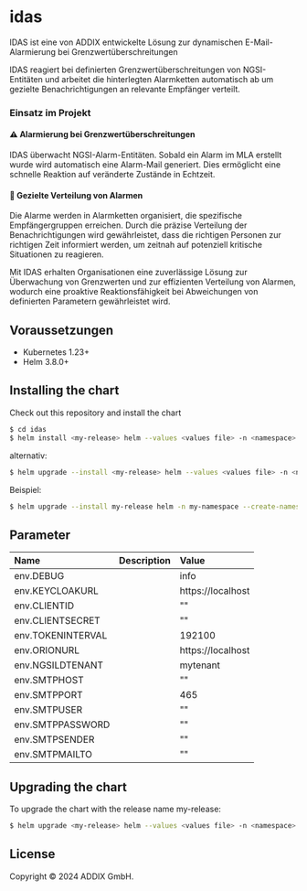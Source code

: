 # idas

IDAS ist eine von ADDIX entwickelte Lösung zur dynamischen E-Mail-Alarmierung bei Grenzwertüberschreitungen

IDAS reagiert bei definierten Grenzwertüberschreitungen von NGSI-Entitäten und arbeitet die hinterlegten Alarmketten automatisch ab um gezielte Benachrichtigungen an relevante Empfänger verteilt.

### Einsatz im Projekt

#### ⚠️ Alarmierung bei Grenzwertüberschreitungen

IDAS überwacht NGSI-Alarm-Entitäten. Sobald ein Alarm im MLA erstellt wurde wird automatisch eine Alarm-Mail generiert. Dies ermöglicht eine schnelle Reaktion auf veränderte Zustände in Echtzeit.

#### 📧 Gezielte Verteilung von Alarmen

Die Alarme werden in Alarmketten organisiert, die spezifische Empfängergruppen erreichen. Durch die präzise Verteilung der Benachrichtigungen wird gewährleistet, dass die richtigen Personen zur richtigen Zeit informiert werden, um zeitnah auf potenziell kritische Situationen zu reagieren.

Mit IDAS erhalten Organisationen eine zuverlässige Lösung zur Überwachung von Grenzwerten und zur effizienten Verteilung von Alarmen, wodurch eine proaktive Reaktionsfähigkeit bei Abweichungen von definierten Parametern gewährleistet wird.

## Voraussetzungen

* Kubernetes 1.23+
* Helm 3.8.0+

## Installing the chart

Check out this repository and install the chart

```bash
$ cd idas
$ helm install <my-release> helm --values <values file> -n <namespace>
```

alternativ:

```bash
$ helm upgrade --install <my-release> helm --values <values file> -n <namespace>
```

Beispiel:

```bash
$ helm upgrade --install my-release helm -n my-namespace --create-namespace --values <values file>
```

## Parameter

| Name                    | Description                                     | Value                      |
|:------------------------|:------------------------------------------------|:---------------------------|
| env.DEBUG               |                                                 | info                       |
| env.KEYCLOAKURL         |                                                 | https://localhost          |
| env.CLIENTID            |                                                 | ""                         |
| env.CLIENTSECRET        |                                                 | ""                         |
| env.TOKENINTERVAL       |                                                 | 192100                     |
| env.ORIONURL            |                                                 | https://localhost          |
| env.NGSILDTENANT        |                                                 | mytenant                   |
| env.SMTPHOST            |                                                 | ""                         |
| env.SMTPPORT            |                                                 | 465                        |
| env.SMTPUSER            |                                                 | ""                         |
| env.SMTPPASSWORD        |                                                 | ""                         |
| env.SMTPSENDER          |                                                 | ""                         |
| env.SMTPMAILTO          |                                                 | ""                         |

## Upgrading the chart

To upgrade the chart with the release name my-release:

```bash
$ helm upgrade <my-release> helm --values <values file> -n <namespace>
```

## License

Copyright © 2024 ADDIX GmbH.
